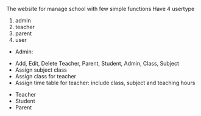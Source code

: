 The website for manage school with few simple functions
Have 4 usertype
1. admin
2. teacher
3. parent
4. user


* Admin:
- Add, Edit, Delete Teacher, Parent, Student, Admin, Class, Subject
- Assign subject class
- Assign class for teacher
- Assign time table for teacher: include class, subject and teaching hours
* Teacher
* Student
* Parent
